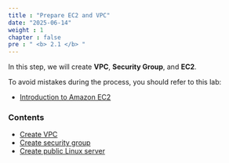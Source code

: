 ```yaml
---
title : "Prepare EC2 and VPC"
date: "2025-06-14"
weight : 1 
chapter : false
pre : " <b> 2.1 </b> "
---
```


In this step, we will create **VPC**, **Security Group**, and **EC2**.

To avoid mistakes during the process, you should refer to this lab:
  - [Introduction to Amazon EC2](https://000004.awsstudygroup.com/vi/)

### Contents
  - [Create VPC](2.1.1-createvpc/)
  - [Create security group](2.1.2-createsecgroup/)
  - [Create public Linux server](2.1.3-createec2linux/)
  <!-- - [Create private Windows server](2.1.6-createec2windows/) -->
